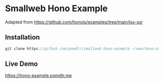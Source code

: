 # Smallweb Hono Example

Adapted from <https://github.com/honojs/examples/tree/main/jsx-ssr>

## Installation

```ts
git clone https://github.com/pomdtr/smallweb-hono-example ~/www/hono-example
```

## Live Demo

<https://hono-example.pomdtr.me>
